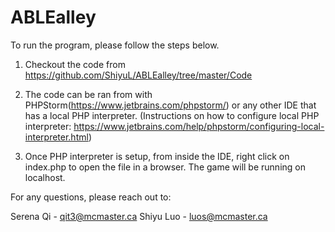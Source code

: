 # ABLEalley

To run the program, please follow the steps below.

1. Checkout the code from https://github.com/ShiyuL/ABLEalley/tree/master/Code

2. The code can be ran from with PHPStorm(https://www.jetbrains.com/phpstorm/) or any other IDE that has a local PHP interpreter. (Instructions on how to configure local PHP interpreter: https://www.jetbrains.com/help/phpstorm/configuring-local-interpreter.html)

3. Once PHP interpreter is setup, from inside the IDE, right click on index.php to open the file in a browser. The game will be running on localhost. 

For any questions, please reach out to:

Serena Qi - qit3@mcmaster.ca
Shiyu Luo - luos@mcmaster.ca
